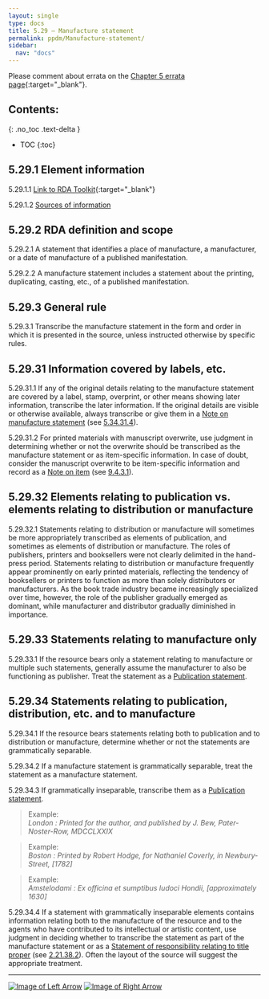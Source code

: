 ```yaml
---
layout: single
type: docs
title: 5.29 — Manufacture statement
permalink: ppdm/Manufacture-statement/
sidebar:
  nav: "docs"
---
```


Please comment about errata on the [Chapter 5 errata page](https://docs.google.com/document/d/14roAt0euvJ-x_AboSVoOcMhDLkXYSk35-btRO8xgKZI/edit#heading=h.v26zo86pkfre){:target="_blank"}.

## Contents:
{: .no_toc .text-delta }

- TOC
{:toc}

## 5.29.1 Element information

<a name="5.29.1.1">5.29.1.1</a> [Link to RDA Toolkit](https://beta.rdatoolkit.org/Content/Index?externalId=en-US_ala-426f9771-5684-39eb-bbeb-82a4a9a8e336){:target="_blank"}

<a name="5.29.1.2">5.29.1.2</a> [Sources of information](/DCRMR/ppdm/#5011-sources-of-information)

## 5.29.2 RDA definition and scope

<a name="5.29.2.1">5.29.2.1</a> A statement that identifies a place of manufacture, a manufacturer, or a date of manufacture of a published manifestation.

<a name="5.29.2.2">5.29.2.2</a> A manufacture statement includes a statement about the printing, duplicating, casting, etc., of a published manifestation.

## 5.29.3 General rule

<a name="5.29.3.1">5.29.3.1</a> Transcribe the manufacture statement in the form and order in which it is presented in the source, unless instructed otherwise by specific rules.

## 5.29.31 Information covered by labels, etc.

<a name="5.29.31.1">5.29.31.1</a> If any of the original details relating to the manufacture statement are covered by a label, stamp, overprint, or other means showing later information, transcribe the later information. If the original details are visible or otherwise available, always transcribe or give them in a [Note on manufacture statement](/DCRMR/ppdm/Note-on-manufacture-statement/) (see [5.34.31.4](/DCRMR/ppdm/Note-on-manufacture-statement/#5.34.31.4)).

<a name="5.29.31.2">5.29.31.2</a> For printed materials with manuscript overwrite, use judgment in determining whether or not the overwrite should be transcribed as the manufacture statement or as item-specific information. In case of doubt, consider the manuscript overwrite to be item-specific information and record as a [Note on item](/DCRMR/additional-notes/Note-on-item/) (see [9.4.3.1](/DCRMR/additional-notes/Note-on-item/#9.4.3.1)).

## 5.29.32 Elements relating to publication vs. elements relating to distribution or manufacture

<a name="5.29.32.1">5.29.32.1</a> Statements relating to distribution or manufacture will sometimes be more appropriately transcribed as elements of publication, and sometimes as elements of distribution or manufacture. The roles of publishers, printers and booksellers were not clearly delimited in the hand-press period. Statements relating to distribution or manufacture frequently appear prominently on early printed materials, reflecting the tendency of booksellers or printers to function as more than solely distributors or manufacturers. As the book trade industry became increasingly specialized over time, however, the role of the publisher gradually emerged as dominant, while manufacturer and distributor gradually diminished in importance.

## 5.29.33 Statements relating to manufacture only

<a name="5.29.33.1">5.29.33.1</a> If the resource bears only a statement relating to manufacture or multiple such statements, generally assume the manufacturer to also be functioning as publisher. Treat the statement as a [Publication statement](/DCRMR/ppdm/Publication-statement/). 

## 5.29.34 Statements relating to publication, distribution, etc. and to manufacture

<a name="5.29.34.1">5.29.34.1</a> If the resource bears statements relating both to publication and to distribution or manufacture, determine whether or not the statements are grammatically separable. 

<a name="5.29.34.2">5.29.34.2</a> If a manufacture statement is grammatically separable, treat the statement as a manufacture statement. 

<a name="5.29.34.3">5.29.34.3</a> If grammatically inseparable, transcribe them as a [Publication statement](/DCRMR/ppdm/Publication-statement/). 

>Example:  
><CITE>London : Printed for the author, and published by J. Bew, Pater-Noster-Row, MDCCLXXIX</CITE>

>Example:  
><CITE>Boston : Printed by Robert Hodge, for Nathaniel Coverly, in Newbury-Street, [1782]</CITE>

>Example:  
><CITE>Amstelodami : Ex officina et sumptibus Iudoci Hondii, [approximately 1630]</CITE>

<a name="5.29.34.4">5.29.34.4</a> If a statement with grammatically inseparable elements contains information relating both to the manufacture of the resource and to the agents who have contributed to its intellectual or artistic content, use judgment in deciding whether to transcribe the statement as part of the manufacture statement or as a [Statement of responsibility relating to title proper](/DCRMR/sor/Statement-of-responsibility-relating-to-title-proper/) (see [2.21.38.2](/DCRMR/sor/Statement-of-responsibility-relating-to-title-proper/#2.21.38.2)). Often the layout of the source will suggest the appropriate treatment.

---

[![Image of Left Arrow](https://rbms-bsc.github.io/DCRMR/assets/pictures/navigation/Arrow_Left.png "5.285 — Note on distribution statement")](/DCRMR/ppdm/Manufacture-statement/) [![Image of Right Arrow](https://rbms-bsc.github.io/DCRMR/assets/pictures/navigation/Arrow_Right.png "5.31 — Place of manufacture")](/DCRMR/ppdm/Place-of-manufacture/)